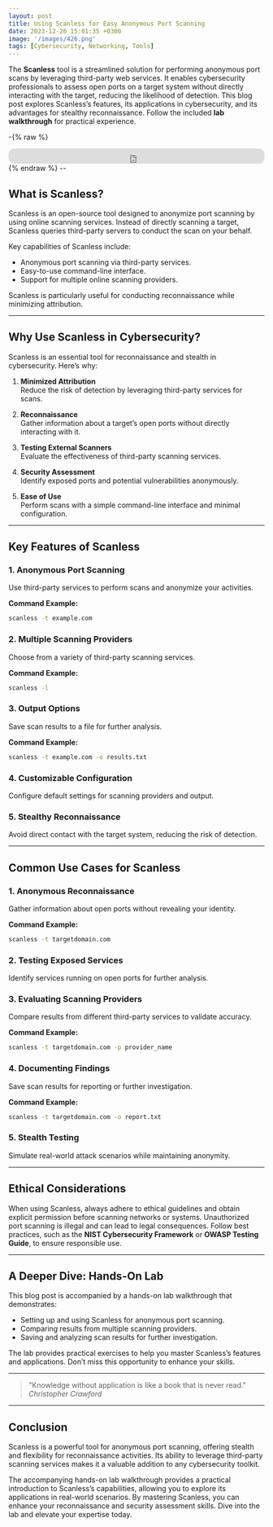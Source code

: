 ```yaml
---
layout: post
title: Using Scanless for Easy Anonymous Port Scanning
date: 2023-12-26 15:01:35 +0300
image: '/images/426.png'
tags: [Cybersecurity, Networking, Tools]
---
```


The **Scanless** tool is a streamlined solution for performing anonymous port scans by leveraging third-party web services. It enables cybersecurity professionals to assess open ports on a target system without directly interacting with the target, reducing the likelihood of detection. This blog post explores Scanless’s features, its applications in cybersecurity, and its advantages for stealthy reconnaissance. Follow the included **lab walkthrough** for practical experience.

-{% raw %}
<iframe style="border-radius:12px" src="https://open.spotify.com/embed/episode/4cxPMFFCwDhvOazCbxyjz5?utm_source=generator" width="100%" height="30" frameborder="0" allowfullscreen="" allow="autoplay; clipboard-write; encrypted-media; fullscreen; picture-in-picture"></iframe>
{% endraw %}
--

## What is Scanless?

Scanless is an open-source tool designed to anonymize port scanning by using online scanning services. Instead of directly scanning a target, Scanless queries third-party servers to conduct the scan on your behalf.

Key capabilities of Scanless include:
- Anonymous port scanning via third-party services.  
- Easy-to-use command-line interface.  
- Support for multiple online scanning providers.  

Scanless is particularly useful for conducting reconnaissance while minimizing attribution.

---

## Why Use Scanless in Cybersecurity?

Scanless is an essential tool for reconnaissance and stealth in cybersecurity. Here’s why:

1. **Minimized Attribution**  
   Reduce the risk of detection by leveraging third-party services for scans.

2. **Reconnaissance**  
   Gather information about a target’s open ports without directly interacting with it.

3. **Testing External Scanners**  
   Evaluate the effectiveness of third-party scanning services.

4. **Security Assessment**  
   Identify exposed ports and potential vulnerabilities anonymously.

5. **Ease of Use**  
   Perform scans with a simple command-line interface and minimal configuration.

---

## Key Features of Scanless

### 1. **Anonymous Port Scanning**
Use third-party services to perform scans and anonymize your activities.

**Command Example:**
```bash
scanless -t example.com
```

### 2. **Multiple Scanning Providers**
Choose from a variety of third-party scanning services.

**Command Example:**
```bash
scanless -l
```

### 3. **Output Options**
Save scan results to a file for further analysis.

**Command Example:**
```bash
scanless -t example.com -o results.txt
```

### 4. **Customizable Configuration**
Configure default settings for scanning providers and output.

### 5. **Stealthy Reconnaissance**
Avoid direct contact with the target system, reducing the risk of detection.

---

## Common Use Cases for Scanless

### 1. **Anonymous Reconnaissance**
Gather information about open ports without revealing your identity.

**Command Example:**
```bash
scanless -t targetdomain.com
```

### 2. **Testing Exposed Services**
Identify services running on open ports for further analysis.

### 3. **Evaluating Scanning Providers**
Compare results from different third-party services to validate accuracy.

**Command Example:**
```bash
scanless -t targetdomain.com -p provider_name
```

### 4. **Documenting Findings**
Save scan results for reporting or further investigation.

**Command Example:**
```bash
scanless -t targetdomain.com -o report.txt
```

### 5. **Stealth Testing**
Simulate real-world attack scenarios while maintaining anonymity.

---

## Ethical Considerations

When using Scanless, always adhere to ethical guidelines and obtain explicit permission before scanning networks or systems. Unauthorized port scanning is illegal and can lead to legal consequences. Follow best practices, such as the **NIST Cybersecurity Framework** or **OWASP Testing Guide**, to ensure responsible use.

---

## A Deeper Dive: Hands-On Lab

This blog post is accompanied by a hands-on lab walkthrough that demonstrates:
- Setting up and using Scanless for anonymous port scanning.
- Comparing results from multiple scanning providers.
- Saving and analyzing scan results for further investigation.

The lab provides practical exercises to help you master Scanless’s features and applications. Don’t miss this opportunity to enhance your skills.

---

> "Knowledge without application is like a book that is never read."  
> <cite>Christopher Crawford</cite>

---

## Conclusion

Scanless is a powerful tool for anonymous port scanning, offering stealth and flexibility for reconnaissance activities. Its ability to leverage third-party scanning services makes it a valuable addition to any cybersecurity toolkit.

The accompanying hands-on lab walkthrough provides a practical introduction to Scanless’s capabilities, allowing you to explore its applications in real-world scenarios. By mastering Scanless, you can enhance your reconnaissance and security assessment skills. Dive into the lab and elevate your expertise today.
